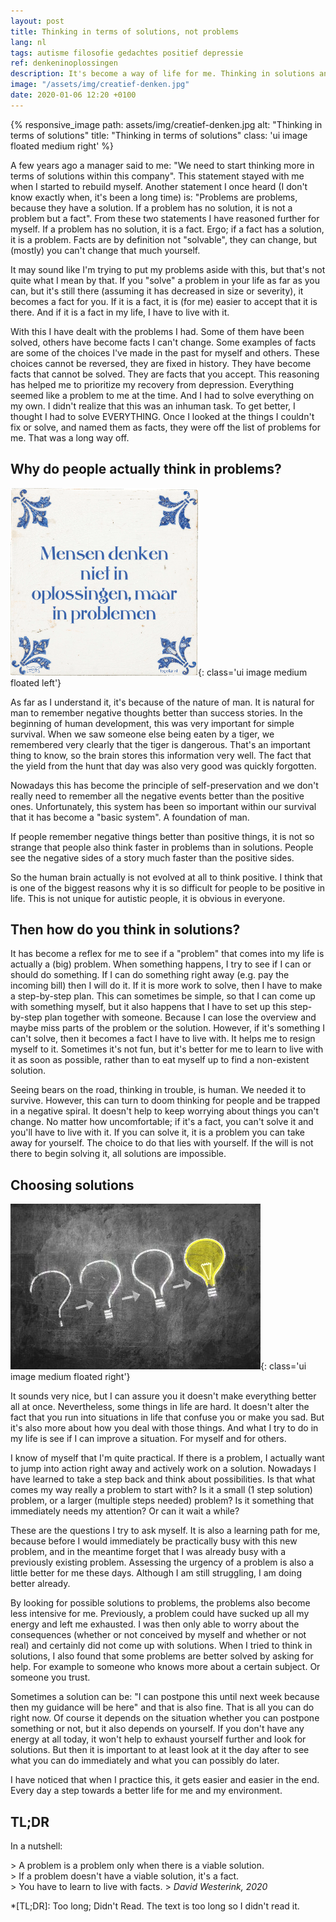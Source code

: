 ```yaml
---
layout: post
title: Thinking in terms of solutions, not problems
lang: nl
tags: autisme filosofie gedachtes positief depressie
ref: denkeninoplossingen
description: It's become a way of life for me. Thinking in solutions and not in problems. Sometimes it's quite an art, but it makes me a lot calmer to think about things in my life.
image: "/assets/img/creatief-denken.jpg"
date: 2020-01-06 12:20 +0100
---
```

{% responsive_image path: assets/img/creatief-denken.jpg alt: "Thinking in terms of solutions" title: "Thinking in terms of solutions" class: 'ui image floated medium right' %}

A few years ago a manager said to me: "We need to start thinking more in terms of solutions within this company". This statement stayed with me when I started to rebuild myself. Another statement I once heard (I don't know exactly when, it's been a long time) is: "Problems are problems, because they have a solution. If a problem has no solution, it is not a problem but a fact".
From these two statements I have reasoned further for myself. If a problem has no solution, it is a fact. Ergo; if a fact has a solution, it is a problem. Facts are by definition not "solvable", they can change, but (mostly) you can't change that much yourself.

It may sound like I'm trying to put my problems aside with this, but that's not quite what I mean by that. If you "solve" a problem in your life as far as you can, but it's still there (assuming it has decreased in size or severity), it becomes a fact for you. If it is a fact, it is (for me) easier to accept that it is there. And if it is a fact in my life, I have to live with it.

With this I have dealt with the problems I had. Some of them have been solved, others have become facts I can't change. Some examples of facts are some of the choices I've made in the past for myself and others. These choices cannot be reversed, they are fixed in history. They have become facts that cannot be solved. They are facts that you accept. This reasoning has helped me to prioritize my recovery from depression. Everything seemed like a problem to me at the time. And I had to solve everything on my own. I didn't realize that this was an inhuman task. To get better, I thought I had to solve EVERYTHING. Once I looked at the things I couldn't fix or solve, and named them as facts, they were off the list of problems for me. That was a long way off.

## Why do people actually think in problems?
![People don't think in solutions, but in problems](/assets/img/mensen-denken-niet-in-oplossingen-maar-in-problemen.png){: class='ui image medium floated left'}

As far as I understand it, it's because of the nature of man. It is natural for man to remember negative thoughts better than success stories. In the beginning of human development, this was very important for simple survival. When we saw someone else being eaten by a tiger, we remembered very clearly that the tiger is dangerous. That's an important thing to know, so the brain stores this information very well. The fact that the yield from the hunt that day was also very good was quickly forgotten.

Nowadays this has become the principle of self-preservation and we don't really need to remember all the negative events better than the positive ones. Unfortunately, this system has been so important within our survival that it has become a "basic system". A foundation of man.

If people remember negative things better than positive things, it is not so strange that people also think faster in problems than in solutions. People see the negative sides of a story much faster than the positive sides.

So the human brain actually is not evolved at all to think positive. I think that is one of the biggest reasons why it is so difficult for people to be positive in life. This is not unique for autistic people, it is obvious in everyone.

## Then how do you think in solutions?

It has become a reflex for me to see if a "problem" that comes into my life is actually a (big) problem. When something happens, I try to see if I can or should do something. If I can do something right away (e.g. pay the incoming bill) then I will do it. If it is more work to solve, then I have to make a step-by-step plan. This can sometimes be simple, so that I can come up with something myself, but it also happens that I have to set up this step-by-step plan together with someone. Because I can lose the overview and maybe miss parts of the problem or the solution.
However, if it's something I can't solve, then it becomes a fact I have to live with. It helps me to resign myself to it. Sometimes it's not fun, but it's better for me to learn to live with it as soon as possible, rather than to eat myself up to find a non-existent solution.

Seeing bears on the road, thinking in trouble, is human. We needed it to survive. However, this can turn to doom thinking for people and be trapped in a negative spiral. It doesn't help to keep worrying about things you can't change. No matter how uncomfortable; if it's a fact, you can't solve it and you'll have to live with it. If you can solve it, it is a problem you can take away for yourself. The choice to do that lies with yourself. If the will is not there to begin solving it, all solutions are impossible.

## Choosing solutions
![Thinking in solutions](/assets/img/solutions1.jpg){: class='ui image medium floated right'}

It sounds very nice, but I can assure you it doesn't make everything better all at once. Nevertheless, some things in life are hard. It doesn't alter the fact that you run into situations in life that confuse you or make you sad. But it's also more about how you deal with those things. And what I try to do in my life is see if I can improve a situation. For myself and for others.

I know of myself that I'm quite practical. If there is a problem, I actually want to jump into action right away and actively work on a solution. Nowadays I have learned to take a step back and think about possibilities. Is that what comes my way really a problem to start with? Is it a small (1 step solution) problem, or a larger (multiple steps needed) problem? Is it something that immediately needs my attention? Or can it wait a while?

These are the questions I try to ask myself. It is also a learning path for me, because before I would immediately be practically busy with this new problem, and in the meantime forget that I was already busy with a previously existing problem. Assessing the urgency of a problem is also a little better for me these days. Although I am still struggling, I am doing better already.

By looking for possible solutions to problems, the problems also become less intensive for me. Previously, a problem could have sucked up all my energy and left me exhausted. I was then only able to worry about the consequences (whether or not conceived by myself and whether or not real) and certainly did not come up with solutions. When I tried to think in solutions, I also found that some problems are better solved by asking for help. For example to someone who knows more about a certain subject. Or someone you trust.

Sometimes a solution can be: "I can postpone this until next week because then my guidance will be here" and that is also fine. That is all you can do right now. Of course it depends on the situation whether you can postpone something or not, but it also depends on yourself. If you don't have any energy at all today, it won't help to exhaust yourself further and look for solutions. But then it is important to at least look at it the day after to see what you can do immediately and what you can possibly do later.

I have noticed that when I practice this, it gets easier and easier in the end. Every day a step towards a better life for me and my environment.

## TL;DR

In a nutshell:

<div class='quote' markdown="1">
> A problem is a problem only when there is a viable solution.<br/>
> If a problem doesn't have a viable solution, it's a fact.<br/>
> You have to learn to live with facts.
> <cite>David Westerink, 2020</cite>
</div>

*[TL;DR]: Too long; Didn't Read. The text is too long so I didn't read it.
